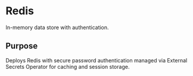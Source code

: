 # Redis

In-memory data store with authentication.

## Purpose

Deploys Redis with secure password authentication managed via External Secrets Operator for caching and session storage.